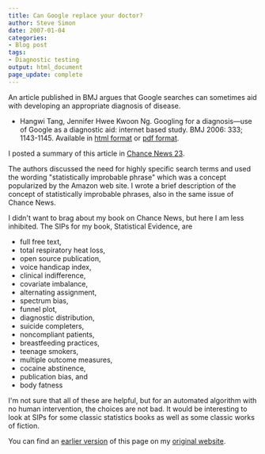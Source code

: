 ```yaml
---
title: Can Google replace your doctor?
author: Steve Simon
date: 2007-01-04
categories:
- Blog post
tags:
- Diagnostic testing
output: html_document
page_update: complete
---
```


An article published in BMJ argues that Google searches can sometimes aid with developing an appropriate diagnosis of disease.

+ Hangwi Tang, Jennifer Hwee Kwoon Ng. Googling for a diagnosis—use of Google as a diagnostic aid: internet based study. BMJ 2006: 333; 1143-1145. Available in [html format][tan1] or [pdf format][tan2].

I posted a summary of this article in [Chance News 23][cha1].

The authors discussed the need for highly specific search terms and used the wording "statistically improbable phrase" which was a concept popularized by the Amazon web site. I wrote a brief description of the concept of statistically improbable phrases, also in the same issue of Chance News.

I didn't want to brag about my book on Chance News, but here I am less inhibited. The SIPs for my book, Statistical Evidence, are

+ full free text,
+ total respiratory heat loss,
+ open source publication,
+ voice handicap index,
+ clinical indifference,
+ covariate imbalance,
+ alternating assignment,
+ spectrum bias,
+ funnel plot,
+ diagnostic distribution,
+ suicide completers,
+ noncompliant patients,
+ breastfeeding practices,
+ teenage smokers,
+ multiple outcome measures,
+ cocaine abstinence,
+ publication bias, and
+ body fatness

I'm not sure that all of these are helpful, but for an automated algorithm with no human intervention, the choices are not bad. It would be interesting to look at SIPs for some classic statistics books as well as some classic works of fiction.

You can find an [earlier version][sim1] of this page on my [original website][sim2].

[sim1]: http://www.pmean.com/07/GoogleDiagnosis.htm
[sim2]: http://www.pmean.com/original_site.html

[cha1]: http://chance.dartmouth.edu/chancewiki/index.php/Chance_News_23#Can_Google_replace_your_doctor.3F
[tan1]: https://www.bmj.com/content/333/7579/1143.full
[tan2]: https://www.bmj.com/content/333/7579/1143.full.pdf

